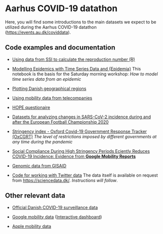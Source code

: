 # Aarhus COVID-19 datathon

Here, you will find some introductions to the main datasets we expect to be utilized during the Aarhus COVID-19 datathon (<https://events.au.dk/coviddata>).

## Code examples and documentation

  - [Using data from SSI to calculate the reproduction number (R)](data/calculate-R-from-ssi-data)
  
  - [Modelling Epidemics with Time Series Data and {Epidemia}](data/timeseries_modelling_with_epidemia)
  This notebook is the basis for the Saturday morning workshop: *How to model time series data from an epidemic*

  - [Plotting Danish geographical regions](data/DK-geographical-regions/)
  
  - [Using mobility data from telecompanies](data/Mobility-telco/)
  
  - [HOPE questionaire](data/HOPE-questionaire/)

  - [Datasets for analyzing changes in SARS-CoV-2 incidence during and after the European Football Championship 2020](data/Euro2020/)
  
  - [Stringency index - Oxford Covid-19 Government Response Tracker (OxCGRT)](data/OxCGRT/)
  *The level of restrictions imposed by different governments at any time during the pandemic*
  
  - [Social Compliance During High Stringency Periods Eciently Reduces COVID-19 Incidence: Evidence from **Google Mobility Reports**](data/social-compliance/)
  
  - [Genomic data from GISAID](data/GISAID/)

  - [Code for working with Twitter data](data/Twitter/)
  The data itself is available on request from <https://sciencedata.dk/>. *Instructions will follow*.
  
  
## Other relevant data

  - [Official Danish COVID-19 surveillance data](https://covid19.ssi.dk/overvagningsdata/download-fil-med-overvaagningdata)
  
  - [Google mobility data](https://www.google.com/covid19/mobility/) 
    ([Interactive dashboard](https://datastudio.google.com/s/usF-uIdha8w))
  
  - [Apple mobility data](https://covid19.apple.com/mobility)
  
